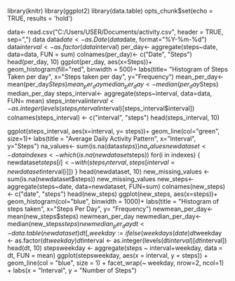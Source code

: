 library(knitr)
library(ggplot2)
library(data.table)
opts_chunk$set(echo = TRUE, results = 'hold')

data<- read.csv("C:/Users/USER/Documents/activity.csv", header = TRUE, sep=",")
data
data$date <- as.Date(data$date, format="%Y-%m-%d")
data$interval <- as.factor(data$interval)
per_day<- aggregate(steps~date, data=data, FUN = sum)
colnames(per_day)<- c("Date", "Steps")
head(per_day, 10)
ggplot(per_day, aes(x=Steps))+ 
  geom_histogram(fill="red", binwidth = 500)+
  labs(title= "Histogram of Steps Taken per day", x="Steps taken per day", y="Frequency")
mean_per_day<- mean(per_day$Steps)
mean_per_day
median_per_day<- median(per_day$Steps)
median_per_day
steps_interval<- aggregate(steps~interval, data=data, FUN= mean)
steps_interval$interval<- as.integer(levels(steps_interval$interval)[steps_interval$interval])
colnames(steps_interval) <- c("interval", "steps")
head(steps_interval, 10)

ggplot(steps_interval, aes(x=interval, y= steps))+
  geom_line(col="green", size=1)+
  labs(title = "Average Daily Activity Pattern", x="Interval", y="Steps")
na_values<- sum(is.na(data$steps))
na_values
newdataset<- data
indexes<- which(is.na(newdataset$steps))
for(i in indexes)
{
  newdataset$steps[i]<-with(steps_interval, steps[interval=newdataset$interval[i]])
}
head(newdataset, 10)
new_missing_values <- sum(is.na(newdataset$steps))
new_missing_values
new_steps<- aggregate(steps~date, data=newdataset, FUN=sum)
colnames(new_steps)<- c("date", "steps")
head(new_steps)
ggplot(new_steps, aes(x=steps))+
  geom_histogram(col="blue", binwidth = 1000)+
  labs(title = "Histogram of steps taken", x="Steps Per Day", y= "Frequency")
newmean_per_day<- mean(new_steps$steps)
newmean_per_day
newmedian_per_day<- median(new_steps$steps)
newmedian_per_day
dt <- data.table(newdataset)
dt[, weekday := ifelse(weekdays(date) %in% c("Saturday", "Sunday"), "Weekend", "Weekday")]
dt$weekday <- as.factor(dt$weekday)
dt$interval <- as.integer(levels(dt$interval)[dt$interval])
head(dt, 10)
stepsweekday <- aggregate(steps ~ interval+weekday, data = dt, FUN = mean)
ggplot(stepsweekday, aes(x = interval, y = steps)) + 
  geom_line(col = "blue", size = 1) + 
  facet_wrap(~ weekday, nrow=2, ncol=1) + 
  labs(x = "Interval", y = "Number of Steps")

